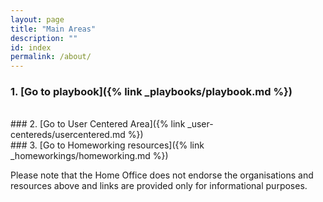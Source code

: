 ```yaml
---
layout: page
title: "Main Areas"
description: ""
id: index
permalink: /about/
---
```


### 1. [Go to playbook]({% link _playbooks/playbook.md %})
<br>
### 2. [Go to User Centered Area]({% link _user-centereds/usercentered.md %})
<br>
### 3. [Go to Homeworking resources]({% link _homeworkings/homeworking.md %})
<br>


Please note that the Home Office does not endorse the organisations and resources above and links are provided only for informational purposes.
 
